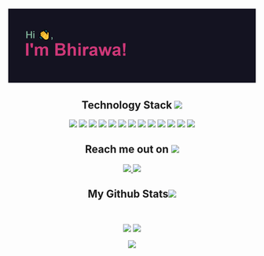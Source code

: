 

<!--
**satriobhirawa/satriobhirawa** is a ✨ _special_ ✨ repository because its `README.md` (this file) appears on your GitHub profile.

Here are some ideas to get you started:

- 🔭 I’m currently working on ...
- 🌱 I’m currently learning ...
- 👯 I’m looking to collaborate on ...
- 🤔 I’m looking for help with ...
- 💬 Ask me about ...
- 📫 How to reach me: ...
- 😄 Pronouns: ...
- ⚡ Fun fact: ...
-->



<p align="center">
 
</p align="center">
<img src="https://github.com/satriobhirawa/satriobhirawa/blob/main/header.png" />

<!-- <p align="center">
  I'm a 3rd year student pursuing Master's in Computer Applications 🎓 from Guru Gobind Singh Indraprastha University 🏛. I'm a passionate learner who's always willing to learn and work across technologies and domains 💡. I love to explore new technologies and leverage them to solve real-life problems ✨. Apart from that I also love to guide and mentor newbies👨🏻‍💻. I'm deep into Web 🕸️ Development.
</p>   -->

<h2 align="center">Technology Stack <img src="https://github.com/ritik307/ritik307/blob/main/images/laptop.gif" width="50"></h2>

<p align="center">


<img src="https://img.shields.io/badge/-HTML5-black?style=flat-square&logo=html5"/>
<img src="https://img.shields.io/badge/-CSS3-black?style=flat-square&logo=css3"/>

<img src="https://img.shields.io/badge/-Go-black?style=flat-square&logo=go"/>
<img src="https://img.shields.io/badge/-Java-black?style=flat-square&logo=java"/>
<img src="https://img.shields.io/badge/-Kotlin-black?style=flat-square&logo=kotlin"/>
<img src="https://img.shields.io/badge/-Python-black?style=flat-square&logo=python"/>
<img src="https://img.shields.io/badge/-Typescript-black?style=flat-square&logo=typescript"/>
<img src="https://img.shields.io/badge/-Nodejs-black?style=flat-square&logo=Node.js"/>
<img src="https://img.shields.io/badge/-React-black?style=flat-square&logo=react"/>
<img src="https://img.shields.io/badge/-Angular-black?style=flat-square&logo=angular"/>
<img src="https://img.shields.io/badge/-MongoDB-black?style=flat-square&logo=mongodb"/>
<img src="https://img.shields.io/badge/-MySQL-black?style=flat-square&logo=mysql"/>

<img src="https://img.shields.io/badge/-GitHub-black?style=flat-square&logo=github"/>
</p>

<h2 align="center">Reach me out on <img src="https://media0.giphy.com/media/jqNPzdTTxQfOgOqpO4/source.gif" width="50"></h2>

<p align="center">
<a href="https://www.linkedin.com/in/bhirawa-satrio-nugroho-a7147b177/">
 <img src="https://img.shields.io/badge/-bhirawa-blue?style=flat-square&logo=Linkedin&logoColor=white&link=https://www.linkedin.com/in/bhirawa-satrio-nugroho-a7147b177/"/>
</a>
 <a href="https://twitter.com/ma_japahit">
 <img src="https://img.shields.io/badge/-@ma_japahit-blue?style=flat-square&logo=twitter&logoColor=white&link=https://twitter.com/ma_japahit"/>
</a>
</p>



<h2 align="center">
  My Github Stats<img src="https://media.giphy.com/media/VgCDAzcKvsR6OM0uWg/giphy.gif" width="50">
</h2>
 
<br>

<p align = "center">
  <img  src = "https://github-readme-stats.vercel.app/api?username=satriobhirawa&show_icons=true&count_private=true&theme=radical&line_height=27">
  <img src = "https://github-readme-stats.vercel.app/api/top-langs/?username=satriobhirawa&theme=radical&hide_progress=true&hide=css,html">
</p>

<p align = "center">
 <img  src="https://github-readme-streak-stats.herokuapp.com/?user=satriobhirawa&show_icons=true&locale=en&layout=compact&theme=radical&line_height=0" />
</p> 




